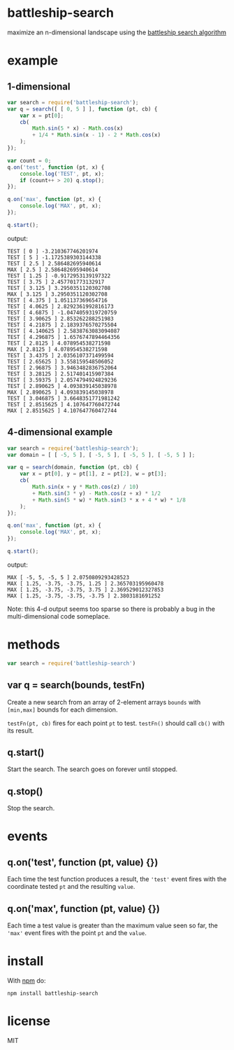 # battleship-search

maximize an n-dimensional landscape using the
[battleship search algorithm](http://opensourceecology.org/wiki/Anthony_Repetto/Concept_Log#Binary_Search)

# example

## 1-dimensional

``` js
var search = require('battleship-search');
var q = search([ [ 0, 5 ] ], function (pt, cb) {
    var x = pt[0];
    cb(
        Math.sin(5 * x) - Math.cos(x)
        + 1/4 * Math.sin(x - 1) - 2 * Math.cos(x)
    );
});

var count = 0;
q.on('test', function (pt, x) {
    console.log('TEST', pt, x);
    if (count++ > 20) q.stop();
});

q.on('max', function (pt, x) {
    console.log('MAX', pt, x);
});

q.start();
```

output:

```
TEST [ 0 ] -3.210367746201974
TEST [ 5 ] -1.1725389303144338
TEST [ 2.5 ] 2.586482695940614
MAX [ 2.5 ] 2.586482695940614
TEST [ 1.25 ] -0.9172953139197322
TEST [ 3.75 ] 2.457701773132917
TEST [ 3.125 ] 3.2950351120302708
MAX [ 3.125 ] 3.2950351120302708
TEST [ 4.375 ] 1.051137369654716
TEST [ 4.0625 ] 2.8292361992816173
TEST [ 4.6875 ] -1.0474059319720759
TEST [ 3.90625 ] 2.853262288251983
TEST [ 4.21875 ] 2.1839376570275504
TEST [ 4.140625 ] 2.5838763083094087
TEST [ 4.296875 ] 1.6576747894464356
TEST [ 2.8125 ] 4.078954538271598
MAX [ 2.8125 ] 4.078954538271598
TEST [ 3.4375 ] 2.0356107371499594
TEST [ 2.65625 ] 3.558159548506052
TEST [ 2.96875 ] 3.9463482836752064
TEST [ 3.28125 ] 2.517401415907384
TEST [ 3.59375 ] 2.0574794924829236
TEST [ 2.890625 ] 4.093839145038978
MAX [ 2.890625 ] 4.093839145038978
TEST [ 3.046875 ] 3.6648351771981242
TEST [ 2.8515625 ] 4.107647760472744
MAX [ 2.8515625 ] 4.107647760472744
```

## 4-dimensional example

``` js
var search = require('battleship-search');
var domain = [ [ -5, 5 ], [ -5, 5 ], [ -5, 5 ], [ -5, 5 ] ];

var q = search(domain, function (pt, cb) {
    var x = pt[0], y = pt[1], z = pt[2], w = pt[3];
    cb(
        Math.sin(x + y * Math.cos(z) / 10)
        + Math.sin(3 * y) - Math.cos(z + x) * 1/2
        + Math.sin(5 * w) * Math.sin(3 * x + 4 * w) * 1/8
    );
});

q.on('max', function (pt, x) {
    console.log('MAX', pt, x);
});

q.start();
```

output:

```
MAX [ -5, 5, -5, 5 ] 2.0750809293428523
MAX [ 1.25, -3.75, -3.75, 1.25 ] 2.365703195960478
MAX [ 1.25, -3.75, -3.75, 3.75 ] 2.369529012327853
MAX [ 1.25, -3.75, -3.75, -3.75 ] 2.3803181691252
```

Note: this 4-d output seems too sparse so there is probably a bug in the
multi-dimensional code someplace.

# methods

``` js
var search = require('battleship-search')
```

## var q = search(bounds, testFn)

Create a new search from an array of 2-element arrays `bounds` with `[min,max]`
bounds for each dimension.

`testFn(pt, cb)` fires for each point `pt` to test. `testFn()` should call
`cb()` with its result.

## q.start()

Start the search. The search goes on forever until stopped.

## q.stop()

Stop the search.

# events

## q.on('test', function (pt, value) {})

Each time the test function produces a result, the `'test'` event fires with the
coordinate tested `pt` and the resulting `value`.

## q.on('max', function (pt, value) {})

Each time a test value is greater than the maximum value seen so far, the
`'max'` event fires with the point `pt` and the `value`.

# install

With [npm](https://npmjs.org) do:

```
npm install battleship-search
```

# license

MIT
